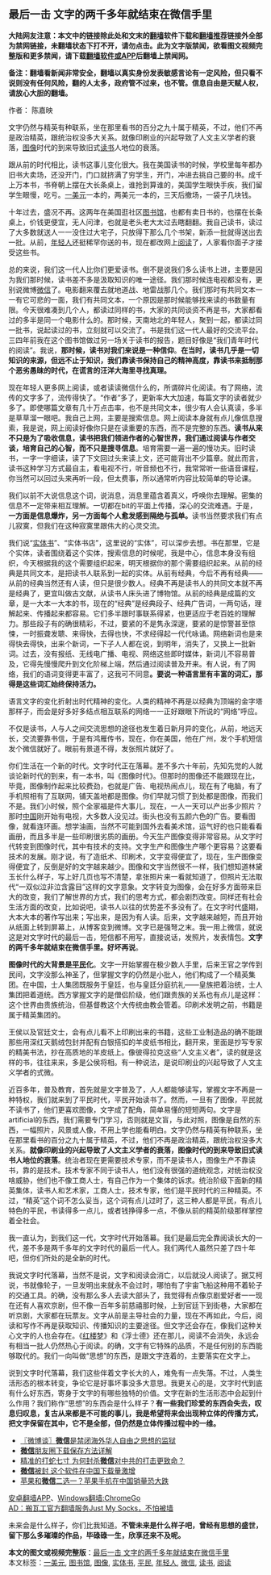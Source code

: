  <h2>最后一击 文字的两千多年就结束在微信手里</h2> <p class="notice"><b>大陆网友注意：本文中的链接除此处和文末的<a href="https://github.com/bannedbook/fanqiang" >翻墙</a>软件下载和<a href="https://github.com/killgcd/justmysocks/blob/master/README.md">翻墙推荐</a>链接外全部为禁网链接，未翻墙状态下打不开，请勿点击。此为文字版禁闻，欲看图文视频完整版和更多禁闻，请下载<a href="https://github.com/bannedbook/fanqiang">翻墙软件或APP</a>后翻墙上禁闻网。</p><p>备注：翻墙看新闻非常安全，翻墙以真实身份发表敏感言论有一定风险，但只看不说则没有任何风险，翻的人太多，政府管不过来，也不管。信息自由是天赋人权，请放心大胆的翻墙。</b></p>  <div class="entry"> <p>作者： 陈嘉映</p> <p id="summary">文字仍然与精英有种联系，坐在那里看书的百分之九十属于精英，不过，他们不再是政治精英，跟统治权没多大关系。就像印刷业的兴起导致了人文主义学者的衰落，<a href="https://www.bannedbook.org/bnews/tag/%E5%9B%BE%E5%83%8F/" class="st_tag internal_tag" rel="tag" title="标签 图像 下的日志">图像</a>时代的到来导致旧式<a href="https://www.bannedbook.org/bnews/tag/%E8%AF%BB%E4%B9%A6/" class="st_tag internal_tag" rel="tag" title="标签 读书 下的日志">读书</a>人地位的衰落。</p> <p id="conimg">跟从前的时代相比，读书这事儿变化很大。我在美国读书的时候，学校里每年都办旧书大卖场，还没开门，门口就挤满了穷学生，开门，冲进去挑自己要的书。成千上万本书，书脊朝上摆在大长条桌上，谁抢到算谁的，美国学生眼快手疾，我们留学生眼慢，吃亏。<a href="https://www.bannedbook.org/bnews/tag/%E4%B8%80%E7%BE%8E%E5%85%83/" class="st_tag internal_tag" rel="tag" title="标签 一美元 下的日志">一美元</a>一本的，两美元一本的，三天后撤场，一袋子几块钱。</p> <p>十年过去，盛况不再。这两年在美国逛社区<a href="https://www.bannedbook.org/bnews/tag/%e5%9b%be%e4%b9%a6%e9%a6%86/" class="st_tag internal_tag" rel="tag" title="标签 图书馆 下的日志">图书馆</a>，也都有卖日书的，也摆在长条桌上，价钱更便宜，无人问津，也就是老头老大太过去瞎翻翻。我自己读书，读过了大多数就送人一一没住过大宅子，只放得下那么几个书架，新添一批就得送出去一批。从前，<a href="https://www.bannedbook.org/bnews/tag/%e5%b9%b4%e8%bd%bb%e4%ba%ba/" class="st_tag internal_tag" rel="tag" title="标签 年轻人 下的日志">年轻人</a>还挺稀罕你送的书，现在都改网上<a href="https://www.bannedbook.org/bnews/tag/%e9%98%85%e8%af%bb/" class="st_tag internal_tag" rel="tag" title="标签 阅读 下的日志">阅读</a>了，人家看你面子才接受这些书。</p>  <p>总的来说，我们这一代人比你们更爱读书。倒不是说我们多么读书上进，主要是因为我们那时候，读书差不多是汲取知识的唯一途径。我们那时候连电视都没有，更别说微博<a href="https://www.bannedbook.org/bnews/tag/%e5%be%ae%e4%bf%a1/" class="st_tag internal_tag" rel="tag" title="标签 微信 下的日志">微信</a>了。电影翻来覆去就地道战、地雷战那几个。我们那时有共同文本一一有它可悲的一面，我们有共同文本，一个原因是那时候能够找来读的书数量有限。今天很难凑到几个人，都读过同样的书，大家的共同谈资不再是书，大家都看过的多半是同一个电影什么的。那时候，天南地北的年轻人，聚到一起，都读过同一批书，说起读过的书，立刻就可以交流了。书是我们这一代人最好的交流平台。三四年前我在这个图书馆做过另一场关于读书的报告，题目好像是‌‌“我们青年时代的阅读‌‌”。我说，<strong>那时候，读书对我们来说是一种信仰</strong>。<strong>在当时，读书几乎是一切知识的来源，但远不止于知识，我们靠读书保持自己的精神高度，靠读书来抵制那个恶劣愚昧的时代，在谎言的汪洋大海里寻找真理。</strong></p> <p>现在年轻人更多网上阅读，或者读读微信什么的，所谓碎片化阅读。有了网络，流传的文字多了，流传得快了。‌‌“作者‌‌”多了，更新率大大加速，每篇文字的读者就少多了。即使哪篇文章有几十万点击率，也不是共同文本，很少有人会认真读，多半是草草溜一眼吧。我自己上网，主要是搜索信息。网上阅读本身就有点儿像信息搜索，我是说，网上阅读好像你只是在读重要的东西，而不是完整的东西。<strong>读书从来不只是为了吸收信息，读书把我们领进作者的心智世界，我们通过阅读与作者交谈，培育自己的心智，而不只是搜寻信息</strong>。培育需要一遍一遍的慢功夫。旧时读书，一字一字细读，读了下文回过头来读上文，还可能背出不少篇章。就此而言，读书这种学习方式最自主，看电视不行，听音频也不行，我常常听一些语音课程，你当然可以回过头来再听一段，但太费事，所以通常听内容比较简单的导论课。</p> <p>我们以前不大说信息这个词，说消息，消息里蕴含着真义，呼唤你去理解。密集的信息不一定带来相互理解。一切都在bit的平面上传播，深心的交流难遇。于是，<strong>一方面是信息爆炸，另一方面每个人愈发感到隔绝与孤单。</strong>读书当然要求我们有点儿寂寞，但我们在这种寂寞里跟伟大的心灵交流。</p> <p>我们说‌‌“<a href="https://www.bannedbook.org/bnews/tag/%E5%AE%9E%E4%BD%93%E4%B9%A6/" class="st_tag internal_tag" rel="tag" title="标签 实体书 下的日志">实体书</a>‌‌”、‌‌“实体书店‌‌”，这里说的‌‌“实体‌‌”，可以深步去想。书在那里，它是个实体，读者围绕着这个实体，搜索信息的时候呢，我是中心，信息本身没有组织，今天根据我的这个需要组织起来，明天根据你的那个需要组织起来。从前的经典是共同文本，是把读书人联系到一起的实体。从前有经典，今后不再有经典——从前的经典当然还有人读，但只是很少数人。经典不再是读书人的共同文本就不再是经典了，更宜叫做古文献，从读书人床头进了博物馆。从前的经典是成篇的文章，是一大本一大本的书，现在的‌‌“经典‌‌”是经典段子、经典广告词，一两句话，理解起来、传播起来都容易。它们多半跟时事联系得紧，也更适应于老百姓的理解力。那些段子有的确很精彩，不过，要紧的不是隽永深邃，要紧的是惊警甚至惊悚，一时振聋发聩、来得快，去得也快，不求经得起一代代咏诵。网络新词也是来得快去得快，出来个新词，一下子人人都在说，到明年，消失了，又换上一批新词。过去，没有报纸、无线电广播、电视、网络这些即时媒体，新词儿不容易普及，它得先慢慢爬升到文化阶梯上端，然后通过阅读普及开来。有人说，有了网络，我们的语词变得更丰富了，这我可不同意<strong>。要说一种语言里有丰富的词汇，那得是这些词汇始终保持活力。</strong></p>  <p>语言文字的变化折射出时代精神的变化。人类的精神不再是以经典为顶端的金字塔那样子，而会是好多好多结点相互联系的网络一一正好跟眼下所说的‌‌“网络‌‌”呼应。</p> <p>不仅是读书，人与人之间交流思想的途径也发生着日新月异的变化，从前，地远天长，交流要靠书信，于是有鸿雁传书，现在，你在美国，他在广州，发个手机短信发个微信就好了。眼前有景道不得，发张照片就好了。</p> <p>你们生活在一个新的时代。文字时代正在落幕。差不多六十年前，先知先觉的人就谈论新时代的到来，有一本书，叫《图像时代》。但那时的图像还不能跟现在比，毕竟，图像制作起来比较费劲，也就是广告、电视热闹点儿，现在有了电脑，有了手机照相有了互联网，铺天盖地都是图像。你们早就习惯了到处都是图像，而我们不是。我们小时候，照个全家福是件大事儿，现在，一人一天可以产出多少照片？那时<span class='wp_keywordlink_affiliate'><a href="https://www.bannedbook.org/" title="中国" target="_blank">中国</a></span>刚开始有电视，大多数人没见过。街头也没有五颜六色的广告。要看图像，就看连环画。想学油画，当然不可能到国外去看美术馆，运气好的也只能看看画册，而且多半是一些印刷很劣质的画册。今天生产图像变得非常容易。从文字时代转变到图像时代，其中有技术的支持。文字生产和图像生产哪个更容易？这要看技术的发展。刚才说，有了造纸术、印刷术，文字变得便宜了，现在，生产图像变得便宜了，反倒是好的文字越来越少。图像和文字当然很不一样，我们想知道林黛玉长什么样子，写上好几页也写不清楚，拿张照片来一看就知道了，但照片无法取代‌‌“一双似泣非泣含露目‌‌”这样的文字意象。文字转变为图像，会在好多方面带来巨大的改变，我们了解世界的方式，我们的思考方式，都会剧烈改变。同样还有社会生活方面的改变，比如说吧，读书人以往的优势差不多没有了。在文字时代盛期，大本大本的著作写出来；写出来，是因为有人读。后来，文字越来越短，而且开始从纸面上转到屏幕上，从博客变到微博。文字已是强弩之末。我一用上微信，就说这是对文字时代的最后一击，短信都不用写，直接说话，发照片，发表情包。<strong>文字的两千多年就结束在微信手里。好坏再说</strong>。</p> <p><strong>图像时代的大背景是<a href="https://www.bannedbook.org/bnews/tag/%E5%B9%B3%E6%B0%91/" class="st_tag internal_tag" rel="tag" title="标签 平民 下的日志">平民</a>化</strong>。文字一开始掌握在极少数人手里，后来王官之学传到民间，文字没那么神圣了，但掌握文字的仍然是小批人，他们构成了一个精英集团。在中国，士人集团既服务于皇廷，也与皇廷分庭抗礼——皇族把着治统，士人集团把着道统。西方掌握文字的是僧侣阶级，他们跟贵族的关系也有点儿是这样：这个世界由贵族统治，但基督教这个大传统由教会管着。印刷术发明之前，书籍是属于精英集团的。</p>  <p>王侯以及官廷文士，会有点儿看不上印刷出来的书籍，这些工业制造品的确不能跟那些用深红天鹅绒包封并配有白银搭扣的羊皮纸书相比，翻开来，里面是抄写专家的精美书法，抄在高质地的羊皮纸上。像彼得拉克这些‌‌“人文主义者‌‌”，读的就是这样的书，往往来来，多是公侯将相。有一种说法，是说印刷业的兴起导致了人文主义学者的式微。</p> <p>近百多年，普及教育，首先就是文字普及了，人人都能够读写，掌握文字不再是一种特权，我们就来到了平民时代，平民开始读书了。然而，一旦有了图像，平民就不读书了，他们更喜欢图像，文字成了配角，简单易懂的短短两句。文字是artificial的东西，我们需要专门学习，否则就是文盲，与此对照，图像是自然的东西，一幅照片，风景或人像，不用上学也能看明白。文字仍然与精英有种联系，坐在那里看书的百分之九十属于精英，不过，他们不再是政治精英，跟统治权没多大关系。<strong>就像印刷业的兴起导致了人文主义学者的衰落，图像时代的到来导致旧式读书人地位的衰落</strong>。统治者现在更需要技术专家，而不是读书人，图像生产不靠读书，靠的是技术。技术专家不同于读书人，他们没有很强的道统观念，对统治权没啥威胁，他们也不像工商人士，有自己作为一个集体的诉求。统治阶级下面新的精英集体，读书人和艺术家，工商人士，技术专家，他们是平民时代的三种精英。不过，‌‌“精英‌‌”这个词不怎么妥当，这个词有点儿过时了，这三种人都是平民，有点儿特色的平民，书读得多一点儿，或者钱挣得多一点，不像从前的精英阶级那样掌控着全社会。</p> <p>我一直认为，到我们这一代，文字时代开始落幕。我们是最后完全靠阅读长大的一代，差不多是两千多年的文字时代的最后一代人。我们两代人虽然只差了四十年吧，但你们所处的是全新的时代。</p> <p>我说文字时代落幕，当然不是说，文字和阅读会消亡，以后就没人阅读了。据艾柯说，书就像轮子，一旦发明出来就永不会过时，哪怕有了宇宙飞船这种用不着轮子的交通工具。的确，没有那么多人去读大部头了，我觉得有点像京剧爱好者一一现在还有人喜欢京剧，但不像一百年多前慈禧那时候，上到官廷下到街巷，大家都在听京剧，大家都在玩票友。文字从前是主导社会的力量，现在不再如此，今后，阅读和写作不再是获取知识、传播知识的主要途径。但文字还会存在，像我们这种关心文字的人也会存在。《<span class='wp_keywordlink'><a href="https://www.bannedbook.org/forum3/topic58.html" title="红楼梦-谁解其中意" target="_blank">红楼梦</a></span>》和《浮士德》还在那儿，阅读不会消失，永远会有相当一批人仍然热心于阅读。的确，文字有它特殊的品质，不是任何别的东西能够取代的。我们一向叫做‌‌“思想‌‌”的东西，是跟文字连着的，主要落实在文字上。</p>  <p>说到文字时代落幕，我们这些伴着文字长大的人，难免有一点失落。不过，人类生活形态的根本转变，争论它是好事坏事没多大意思。我更关心的是，文字时代到底有什么好东西，寄身于文字的有哪些独特的价值。文字在新的生活形态中会起到什么作用？我们称作‌‌“思想‌‌”的东西会是什么样子？<strong>有一些我们珍爱的东西会失去，叹息归叹息，复古从来都是不可能的事儿，我是希望将来会出现种立体的传播方式，把文字保留在其中，它不是全部，但仍然是立体传播过程中的一维。</strong></p> <ul class='op-related-articles' title='相关阅读'> <li><a href='https://www.bannedbook.org/bnews/ssgc/20200809/1377003.html' target='_blank'>〖微博谈〗<b>微信</b>是禁闭海外华人自由之思想的监狱</a></li> <li><a href='https://www.bannedbook.org/bnews/cnnews/20200809/1376984.html' target='_blank'><b>微信</b>朋友圈下载保存方法详解</a></li> <li><a href='https://www.bannedbook.org/bnews/comments/20200809/1376978.html' target='_blank'>精准的打蛇七寸 为何封杀<b>微信</b>对中共的打击更致命？</a></li> <li><a href='https://www.bannedbook.org/bnews/cnnews/20200809/1376938.html' target='_blank'><b>微信</b>被封 这个软件在中国下载量激增</a></li> <li><a href='https://www.bannedbook.org/bnews/headline/20200809/1376889.html' target='_blank'>苹果和<b>微信</b>二选一？苹果手机在中国销量恐大跌</a></li> </ul> <div class="texttj"> <a href="https://github.com/bannedbook/fanqiang/wiki/%E7%A6%81%E9%97%BB%E7%BD%91%E5%AE%89%E5%8D%93%E7%BF%BB%E5%A2%99%E6%96%B0%E9%97%BBAPP" target="_blank">安卓翻墙APP</a>、<a href="https://github.com/bannedbook/fanqiang/wiki/Chrome%E4%B8%80%E9%94%AE%E7%BF%BB%E5%A2%99%E5%8C%85" target="_blank">Windows翻墙:ChromeGo</a><br/> <a href="https://github.com/killgcd/justmysocks/blob/master/README.md" target="_blank">AD：搬瓦工官方翻墙服务Just My Socks，不怕被墙</a> </div><p>未来会是什么样子，你们比我知道。<strong>不管未来是什么样子吧，曾经有思想的盛世，留下那么多璀璨的作品，毕碌碌一生，欣享还来不及呢。</strong></p><a name='sharetosocial'></a>         <div><b>本文的图文或视频完整版</b>：<a href='https://www.bannedbook.org/bnews/comments/20200809/1377029.html'>最后一击 文字的两千多年就结束在微信手里</a></div>  </div><!--END ENTRY--> <div class="postfooter"> <div>本文标签：<a href="https://www.bannedbook.org/bnews/tag/%E4%B8%80%E7%BE%8E%E5%85%83/" rel="tag">一美元</a>, <a href="https://www.bannedbook.org/bnews/tag/%e5%9b%be%e4%b9%a6%e9%a6%86/" rel="tag">图书馆</a>, <a href="https://www.bannedbook.org/bnews/tag/%E5%9B%BE%E5%83%8F/" rel="tag">图像</a>, <a href="https://www.bannedbook.org/bnews/tag/%E5%AE%9E%E4%BD%93%E4%B9%A6/" rel="tag">实体书</a>, <a href="https://www.bannedbook.org/bnews/tag/%E5%B9%B3%E6%B0%91/" rel="tag">平民</a>, <a href="https://www.bannedbook.org/bnews/tag/%e5%b9%b4%e8%bd%bb%e4%ba%ba/" rel="tag">年轻人</a>, <a href="https://www.bannedbook.org/bnews/tag/%e5%be%ae%e4%bf%a1/" rel="tag">微信</a>, <a href="https://www.bannedbook.org/bnews/tag/%E8%AF%BB%E4%B9%A6/" rel="tag">读书</a>, <a href="https://www.bannedbook.org/bnews/tag/%e9%98%85%e8%af%bb/" rel="tag">阅读</a></div>  </div><!--END POSTFOOTER--> 